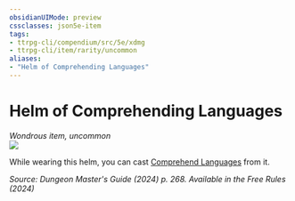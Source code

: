 ```yaml
---
obsidianUIMode: preview
cssclasses: json5e-item
tags:
- ttrpg-cli/compendium/src/5e/xdmg
- ttrpg-cli/item/rarity/uncommon
aliases: 
- "Helm of Comprehending Languages"
---
```

# Helm of Comprehending Languages
*Wondrous item, uncommon*  
![](Mechanics/items/img/helm-of-comprehending-languages.webp#right)


While wearing this helm, you can cast [Comprehend Languages](Mechanics/spells/comprehend-languages-xphb.md) from it.

*Source: Dungeon Master's Guide (2024) p. 268. Available in the Free Rules (2024)*